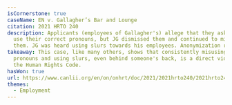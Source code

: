 ```yaml
---
isCornerstone: true
caseName: EN v. Gallagher’s Bar and Lounge
citation: 2021 HRTO 240
description: Applicants (employees of Gallagher's) allege that they asked JG to
  use their correct pronouns, but JG dismissed them and continued to misgender
  them. JG was heard using slurs towards his employees. Anonymization request.
takeaway: This case, like many others, shows that consistently misusing gender
  pronouns and using slurs, even behind someone's back, is a direct violation of
  the Human Rights Code.
hasWon: true
url: https://www.canlii.org/en/on/onhrt/doc/2021/2021hrto240/2021hrto240.html?searchUrlHash=AAAAAQBPImdlbmRlciBleHByZXNzaW9uIiwgImdlbmRlciBpZGVudGl0eSIsICJnZW5kZXIiLCAiZGlzY3JpbWluYXRpb24iLCB0cmFuc2dlbmRlcgAAAAAB&resultIndex=9
themes:
  - Employment
---
```

